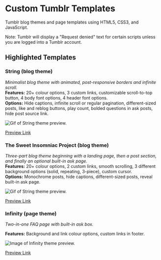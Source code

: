 # Custom Tumblr Templates
Tumblr blog themes and page templates using HTML5, CSS3, and JavaScript. 

Note: Tumblr will display a "Request denied" text for certain scripts unless you are logged into a Tumblr account. 

## Highlighted Templates
### String (blog theme)
_Minimalist blog theme with animated, post-responsive borders and infinite scroll._\
**Features:** 20+ colour options, 3 custom links, customizable scroll-to-top button, 4 body font options, 4 header font options.\
**Options:** Hide captions, infinite scroll or regular pagination, different-sized posts, like and reblog buttons, play count, bolded questions in ask posts, hide post source link.

![Gif of String theme preview.](https://64.media.tumblr.com/bc37bfa5f05afc7b2dc722f9279d9b3f/tumblr_nvpy8w02vz1u0fwj6o2_r1_1280.gifv)

[Preview Link](http://kkaepsongpreviews.tumblr.com/string)

### The Sweet Insomniac Project (blog theme)
_Three-part blog theme beginning with a landing page, then a post section, and finally an optional built-in ask page._\
**Features:** 20+ colour options, 2 custom links, smooth scrolling, 3 different background options (solid, repeating, 3-piece), custom cursor.\
**Options:** Monochrome posts, hide captions, different-sized posts, reveal built-in ask page.

![Gif of String theme preview.](https://64.media.tumblr.com/bff9777fbd923e1f14a2f36ee07a422b/8525a05f5f907eb8-d9/s540x810/21a62a53b4fd51df4ccdae9b7dcc907c720e3d6e.gifv)

[Preview Link](https://kkaepsongpreviews.tumblr.com/thesweetinsomniacproject-day)

### Infinity (page theme)
_Two-in-one FAQ page with built-in ask box._

**Features:** Background and link colour options, custom links in footer.

![Image of Infinity theme preview.](https://64.media.tumblr.com/a73525c2c064f5e6dbc7338135d80c16/tumblr_nrpjjwFKp31u0fwj6o3_r1_1280.png)

[Preview Link](http://kkaepsongpreviews.tumblr.com/infinity)
